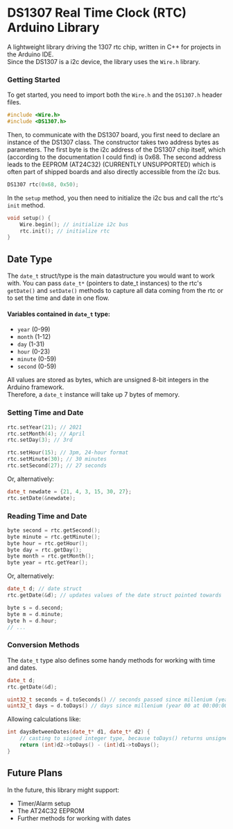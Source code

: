 # DS1307 Real Time Clock (RTC) Arduino Library
A lightweight library driving the 1307 rtc chip, written in C++ for projects in the Arduino IDE.<br>
Since the DS1307 is a i2c device, the library uses the ``Wire.h`` library.<br>

### Getting Started
To get started, you need to import both the ``Wire.h`` and the ``DS1307.h`` header files.
``` C++
#include <Wire.h>
#include <DS1307.h>
```
Then, to communicate with the DS1307 board, you first need to declare an instance of the DS1307 class. The constructor takes two address bytes as parameters. The first byte is the i2c address of the DS1307 chip itself, which (according to the documentation I could find) is 0x68.
The second address leads to the EEPROM (AT24C32) (CURRENTLY UNSUPPORTED) which is often part of shipped boards and also directly accessible from the i2c bus.
``` C++
DS1307 rtc(0x68, 0x50);
```
In the ``setup`` method, you then need to initialize the i2c bus and call the rtc's ``init`` method.
``` C++
void setup() {
    Wire.begin(); // initialize i2c bus
    rtc.init(); // initialize rtc
}
```

## Date Type
The ``date_t`` struct/type is the main datastructure you would want to work with. You can pass ``date_t*`` (pointers to date_t instances)
to the rtc's ``getDate()`` and ``setDate()`` methods to capture all data coming from the rtc or to set the time and date in one flow.<br>
#### Variables contained in ``date_t`` type:
* ``year`` (0-99)
* ``month`` (1-12)
* ``day`` (1-31)
* ``hour`` (0-23)
* ``minute`` (0-59)
* ``second`` (0-59)

All values are stored as bytes, which are unsigned 8-bit integers in the Arduino framework.<br>
Therefore, a ``date_t`` instance will take up 7 bytes of memory.


### Setting Time and Date
``` C++
rtc.setYear(21); // 2021
rtc.setMonth(4); // April
rtc.setDay(3); // 3rd

rtc.setHour(15); // 3pm, 24-hour format
rtc.setMinute(30); // 30 minutes
rtc.setSecond(27); // 27 seconds
```
Or, alternatively:
``` C++
date_t newdate = {21, 4, 3, 15, 30, 27};
rtc.setDate(&newdate);
```
### Reading Time and Date
``` C++
byte second = rtc.getSecond();
byte minute = rtc.getMinute();
byte hour = rtc.getHour();
byte day = rtc.getDay();
byte month = rtc.getMonth();
byte year = rtc.getYear();
```
Or, alternatively:
``` C++
date_t d; // date struct
rtc.getDate(&d); // updates values of the date struct pointed towards

byte s = d.second;
byte m = d.minute;
byte h = d.hour;
// ...
```



### Conversion Methods
The ``date_t`` type also defines some handy methods for working with time and dates.
``` C++
date_t d;
rtc.getDate(&d);

uint32_t seconds = d.toSeconds() // seconds passed since millenium (year 00 at 00:00:00)
uint32_t days = d.toDays() // days since millenium (year 00 at 00:00:00)
```
Allowing calculations like:
``` C++
int daysBetweenDates(date_t* d1, date_t* d2) {
    // casting to signed integer type, because toDays() returns unsigned integer type
    return (int)d2->toDays() - (int)d1->toDays();
}
```


## Future Plans
In the future, this library might support:
* Timer/Alarm setup
* The AT24C32 EEPROM
* Further methods for working with dates
